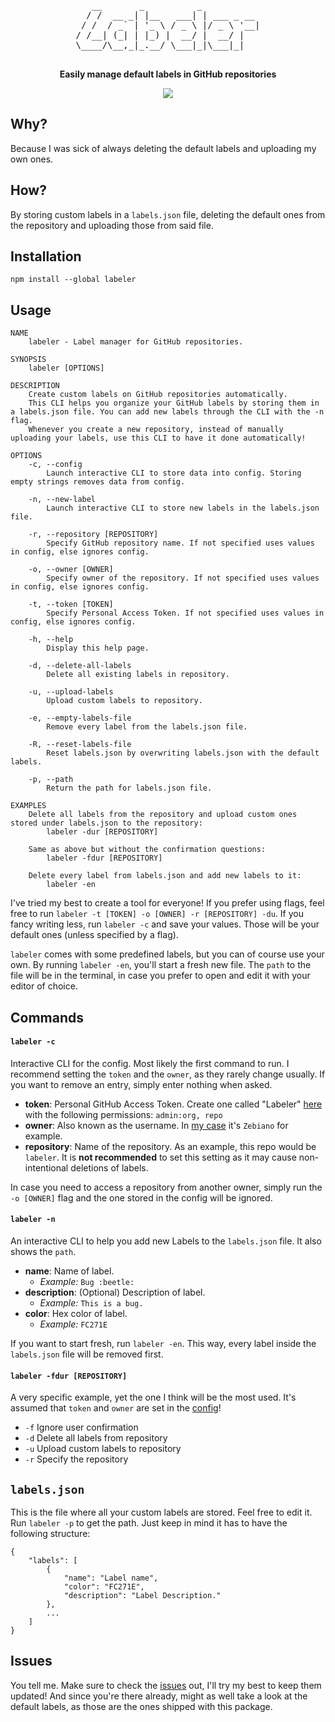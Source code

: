 <div align="center">
	<!-- <img src="Stuff/AppIcon-readme.png" width="200" height="200"> -->
    <pre>
   __       _          _           
  / /  __ _| |__   ___| | ___ _ __ 
 / /  / _` | '_ \ / _ \ |/ _ \ '__|
/ /__| (_| | |_) |  __/ |  __/ |   
\____/\__,_|_.__/ \___|_|\___|_|   
    </pre>
	<p>
		<b>Easily manage default labels in GitHub repositories</b>
	</p>

  <!-- Badges -->
  <a href="#usage" alt="CLI Status"><img src="https://img.shields.io/badge/CLI-Passing-green.svg"></img></a>
  <!-- <a href="#issues" alt="CLI Status"><img src="https://img.shields.io/badge/CLI-Partial-orange.svg"></img></a> -->
  <!-- <a href="#issues" alt="CLI Status"><img src="https://img.shields.io/badge/CLI-Failing-red.svg"></img></a> -->
</div>

<!-- Uncomment the following quote whenever the CLI is Failing -->
<!-- > Why is it failing? -->

## Why?
Because I was sick of always deleting the default labels and uploading my own ones.

## How?
By storing custom labels in a `labels.json` file, deleting the default ones from the repository and uploading those from said file.

## Installation
```
npm install --global labeler
```

## Usage
```
NAME
    labeler - Label manager for GitHub repositories.

SYNOPSIS
    labeler [OPTIONS]

DESCRIPTION
    Create custom labels on GitHub repositories automatically.
    This CLI helps you organize your GitHub labels by storing them in a labels.json file. You can add new labels through the CLI with the -n flag.
    Whenever you create a new repository, instead of manually uploading your labels, use this CLI to have it done automatically!

OPTIONS
    -c, --config
        Launch interactive CLI to store data into config. Storing empty strings removes data from config.

    -n, --new-label
        Launch interactive CLI to store new labels in the labels.json file.

    -r, --repository [REPOSITORY]
        Specify GitHub repository name. If not specified uses values in config, else ignores config.

    -o, --owner [OWNER]
        Specify owner of the repository. If not specified uses values in config, else ignores config.

    -t, --token [TOKEN]
        Specify Personal Access Token. If not specified uses values in config, else ignores config.

    -h, --help
        Display this help page.

    -d, --delete-all-labels
        Delete all existing labels in repository.

    -u, --upload-labels
        Upload custom labels to repository.

    -e, --empty-labels-file
        Remove every label from the labels.json file.

    -R, --reset-labels-file
        Reset labels.json by overwriting labels.json with the default labels.

    -p, --path
        Return the path for labels.json file.

EXAMPLES
    Delete all labels from the repository and upload custom ones stored under labels.json to the repository:
        labeler -dur [REPOSITORY]

    Same as above but without the confirmation questions:
        labeler -fdur [REPOSITORY]

    Delete every label from labels.json and add new labels to it:
        labeler -en
```

I've tried my best to create a tool for everyone! If you prefer using flags, feel free to run `labeler -t [TOKEN] -o [OWNER] -r [REPOSITORY] -du`. If you fancy writing less, run `labeler -c` and save your values. Those will be your default ones (unless specified by a flag).

`labeler` comes with some predefined labels, but you can of course use your own. By running  `labeler -en`, you'll start a fresh new file. The `path` to the file will be in the terminal, in case you prefer to open and edit it with your editor of choice.

## Commands
#### `labeler -c`
Interactive CLI for the config. Most likely the first command to run. I recommend setting the `token` and the `owner`, as they rarely change usually. If you want to remove an entry, simply enter nothing when asked.

- **token**: Personal GitHub Access Token. Create one called "Labeler" [here](https://github.com/settings/tokens) with the following permissions: `admin:org, repo`
- **owner**: Also known as the username. In [my case](https://github.com/Zebiano) it's `Zebiano` for example.
- **repository**: Name of the repository. As an example, this repo would be `labeler`. It is **not recommended** to set this setting as it may cause non-intentional deletions of labels.

In case you need to access a repository from another owner, simply run the `-o [OWNER]` flag and the one stored in the config will be ignored.

#### `labeler -n`
An interactive CLI to help you add new Labels to the `labels.json` file. It also shows the `path`.
- **name**: Name of label.
  - *Example:* `Bug :beetle:`
- **description**: (Optional) Description of label.
  - *Example:* `This is a bug.`
- **color**: Hex color of label.
  - *Example:* `FC271E`

If you want to start fresh, run `labeler -en`. This way, every label inside the `labels.json` file will be removed first.

#### `labeler -fdur [REPOSITORY]`
A very specific example, yet the one I think will be the most used. It's assumed that `token` and `owner` are set in the [config](#labeler--c)!
- `-f` Ignore user confirmation
- `-d` Delete all labels from repository
- `-u` Upload custom labels to repository
- `-r` Specify the repository

## `labels.json`
This is the file where all your custom labels are stored. Feel free to edit it. Run `labeler -p` to get the path. Just keep in mind it has to have the following structure:
```
{
    "labels": [
        {
            "name": "Label name",
            "color": "FC271E",
            "description": "Label Description."
        },
        ...
    ]
}
```

## Issues
You tell me. Make sure to check the [issues](https://github.com/zebscripts/Labeler/issues) out, I'll try my best to keep them updated! And since you're there already, might as well take a look at the default labels, as those are the ones shipped with this package.
